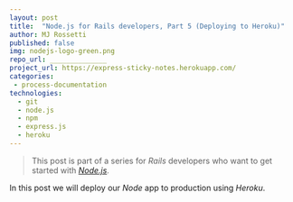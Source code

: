 ```yaml
---
layout: post
title:  "Node.js for Rails developers, Part 5 (Deploying to Heroku)"
author: MJ Rossetti
published: false
img: nodejs-logo-green.png
repo_url: ______________
project_url: https://express-sticky-notes.herokuapp.com/
categories:
 - process-documentation
technologies:
  - git
  - node.js
  - npm
  - express.js
  - heroku
---
```


> This post is part of a series for *Rails* developers who want to get started with [*Node.js*](https://nodejs.org/en/).

In this post we will deploy our *Node* app to production using *Heroku*.
